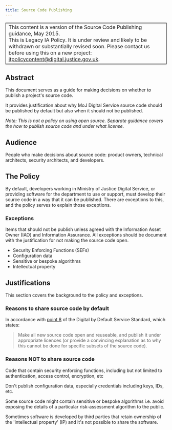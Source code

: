 ```yaml
---
title: Source Code Publishing
---
```


<table border='1'>
<tr>
<td>This content is a version of the Source Code Publishing guidance, May 2015.<br/>
This is Legacy IA Policy. It is under review and likely to be withdrawn or substantially revised soon. Please contact us before using this on a new project: <a href="mailto:itpolicycontent@digital.justice.gov.uk?subject=source-code-publishing">itpolicycontent@digital.justice.gov.uk</a>.</td>
</tr>
</table>

## Abstract

This document serves as a guide for making decisions on whether to publish a project's source code.

It provides justification about why MoJ Digital Service source code should be published by default but also when it should not be published.

*Note: This is not a policy on using open source. Separate guidance covers the how to publish source code and under what license.*

## Audience

People who make decisions about source code: product owners, technical architects, security architects, and developers.

## The Policy

By default, developers working in Ministry of Justice Digital Service, or providing software for the department to use or support, must develop their source code in a way that it can be published. There are exceptions to this, and the policy serves to explain those exceptions.

### Exceptions

Items that should not be publish unless agreed with the Information Asset Owner (IAO) and Information Assurance. All exceptions should be document with the justification for not making the source code open.

- Security Enforcing Functions (SEFs)
- Configuration data
- Sensitive or bespoke algorithms
- Intellectual property

## Justifications

This section covers the background to the policy and exceptions.

### Reasons to share source code by default

In accordance with [point 8](https://www.gov.uk/service-manual/service-standard#criterion-8) of the Digital by Default Service Standard, which states:
 
> Make all new source code open and reuseable, and publish it under appropriate licences (or provide a convincing explanation as to why this cannot be done for specific subsets of the source code).
 
### Reasons NOT to share source code

Code that contain security enforcing functions, including but not limited to authentication, access control, encryption, etc

Don't publish configuration data, especially credentials including keys, IDs, etc.

Some source code might contain sensitive or bespoke algorithms i.e. avoid exposing the details of a particular risk-assessment algorithm to the public.

Sometimes software is developed by third parties that retain ownership of the 'intellectual property' (IP) and it's not possible to share the software.
